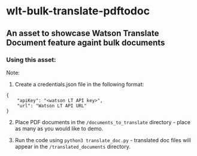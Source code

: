 # wlt-bulk-translate-pdftodoc


## An asset to showcase Watson Translate Document feature againt bulk documents 

### Using this asset: 

Note: 

1. Create a credentials.json file in the following format: 

```
{
    "apiKey": "<watson LT API key>", 
    "url": "Watson LT API URL"
}
```

2. Place PDF documents in the `/documents_to_translate` directory - place as many as you would like to demo. 

3. Run the code using `python3 translate_doc.py` - translated doc files will appear in the `/translated_documents` directory. 


